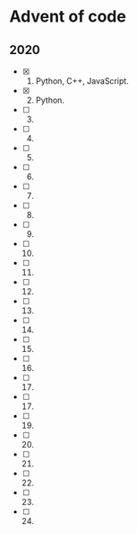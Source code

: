 # Advent of code

## 2020

- [x] 1. Python, C++, JavaScript.
- [x] 2. Python.
- [ ] 3.
- [ ] 4.
- [ ] 5.
- [ ] 6.
- [ ] 7.
- [ ] 8.
- [ ] 9.
- [ ] 10.
- [ ] 11.
- [ ] 12.
- [ ] 13.
- [ ] 14.
- [ ] 15.
- [ ] 16.
- [ ] 17.
- [ ] 17.
- [ ] 19.
- [ ] 20.
- [ ] 21.
- [ ] 22.
- [ ] 23.
- [ ] 24.
